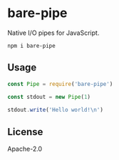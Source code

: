 # bare-pipe

Native I/O pipes for JavaScript.

```
npm i bare-pipe
```

## Usage

```js
const Pipe = require('bare-pipe')

const stdout = new Pipe(1)

stdout.write('Hello world!\n')
```

## License

Apache-2.0
